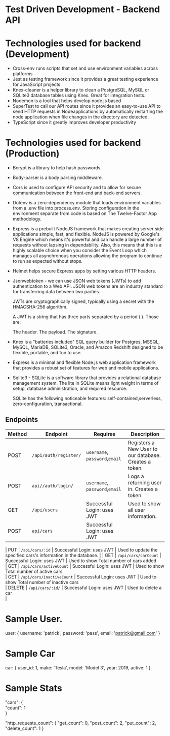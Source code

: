 # Test Driven Development - Backend API 
# Technologies used for backend (Development)
- Cross-env runs scripts that set and use environment variables across platforms
- Jest as testing framework since it provides a great testing experience for JavaScript projects
- Knex-cleaner is a helper library to clean a PostgreSQL, MySQL or SQLite3 database tables using Knex. Great for integration tests.
- Nodemon is a tool that helps develop node.js based 
- SuperTest to call our API routes since it provides an easy-to-use API to send HTTP requests in Nodeapplications by automatically restarting the node application when file changes in the directory are detected.
- TypeScript since it greatly improves developer productivity

# Technologies used for backend (Production)
- Bcrypt is a library to help hash passwords.
- Body-parser is a body parsing middleware.
- Cors is used to configure API security and to allow for secure communication between the front-end and back-end servers.
- Dotenv is a zero-dependency module that loads environment variables from a .env file into process.env. Storing configuration in the environment separate from code is based on The Twelve-Factor App methodology.
- Express is a prebuilt NodeJS framework that makes creating server side applications simple, fast, and flexible. NodeJS is powered by Google's V8 Engine which means it's powerful and can handle a large number of requests without lapsing in dependability. Also, this means that this is a highly scalable choice when you consider the Event Loop which manages all asynchronous operations allowing the program to continue to run as expected without stops. 
- Helmet helps secure Express apps by setting various HTTP headers.
- Jsonwebtoken - we can use JSON web tokens (JWTs) to add authentication to a Web API. JSON web tokens are an industry standard for transferring data between two parties.

    JWTs are cryptographically signed, typically using a secret with the HMACSHA-256 algorithm.

    A JWT is a string that has three parts separated by a period (.). Those are:

    The header.
    The payload.
    The signature.
- Knex is a "batteries included" SQL query builder for Postgres, MSSQL, MySQL, MariaDB, SQLite3, Oracle, and Amazon Redshift designed to be flexible, portable, and fun to use.
- Express is a minimal and flexible Node.js web application framework that provides a robust set of features for web and mobile applications.
- Sqlite3 - SQLite is a software library that provides a relational database management system. The lite in SQLite means light weight in terms of setup, database administration, and required resource.

    SQLite has the following noticeable features: self-contained,serverless, zero-configuration, transactional.


## Endpoints

| Method | Endpoint               | Requires                        | Description                                                             |
| ------ | ---------------------- | ------------------------------- | ----------------------------------------------------------------------- |
| POST   | `/api/auth/register/`      | `username`, `password`,`email` | Registers a New User to our database. Creates a token.                  |
| POST   | `api//auth/login/`         | `username`, `password`,`email` | Logs a returning user in. Creates a token.                              |
| GET    | `/api/users`           | Successful Login: uses JWT                | Used to show all user information.                              |
| POST   | `api/cars`     | Successful Login: uses JWT    |            | Adds a new car into the database

| PUT    | `/api/cars/:id`           | Successful Login: uses JWT     | Used to update the specified cars's information in the database.        |
| GET    | `/api/cars/carCount`     | Successful Login: uses JWT      | Used to show Total number of cars added     
| GET    | `/api/cars/activeCount`     | Successful Login: uses JWT      | Used to show Total number of active cars   
| GET    | `/api/cars/inactiveCount`     | Successful Login: uses JWT      | Used to show Total number of inactive cars   
| DELETE   | `/api/cars/:id/`      | Successful Login: uses JWT      | Used to delete a car                      
                        |

# Sample User.
user: {
    username: 'patrick',
    password: 'pass',
    email: 'patrick@gmail.com'
}

# Sample Car
car: {
      user_id: 1,
      make: 'Tesla',
      model: 'Model 3',
      year: 2019,
      active: 1
}

# Sample Stats
"cars": {        
        "count": 1    
        }
        
"http_requests_count": {
        "get_count": 0,
        "post_count": 2,
        "put_count": 2,
        "delete_count": 1
    }

